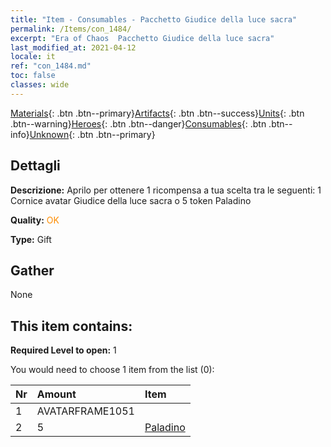 ```yaml
---
title: "Item - Consumables - Pacchetto Giudice della luce sacra"
permalink: /Items/con_1484/
excerpt: "Era of Chaos  Pacchetto Giudice della luce sacra"
last_modified_at: 2021-04-12
locale: it
ref: "con_1484.md"
toc: false
classes: wide
---
```

 [Materials](/it/Items/){: .btn .btn--primary}[Artifacts](/it/Items/Artifacts/){: .btn .btn--success}[Units](/it/Items/Units/){: .btn .btn--warning}[Heroes](/it/Items/Heroes/){: .btn .btn--danger}[Consumables](/it/Items/Consumables/){: .btn .btn--info}[Unknown](/it/Items/Unknown/){: .btn .btn--primary}

## Dettagli
 **Descrizione:** Aprilo per ottenere 1 ricompensa a tua scelta tra le seguenti: 1 Cornice avatar Giudice della luce sacra o 5 token Paladino

 **Quality:** <span style="color: #FF8C00">OK</span>

 **Type:** Gift

## Gather

  None

## This item contains:

 **Required Level to open:** 1

 You would need to choose 1 item from the list (0):

  | Nr | Amount |     Item    |
  |:---|:-------|:------------|
  | 1 | AVATARFRAME1051 | 
  | 2 | 5 | [Paladino](/it/Items/unt_197/) | 
